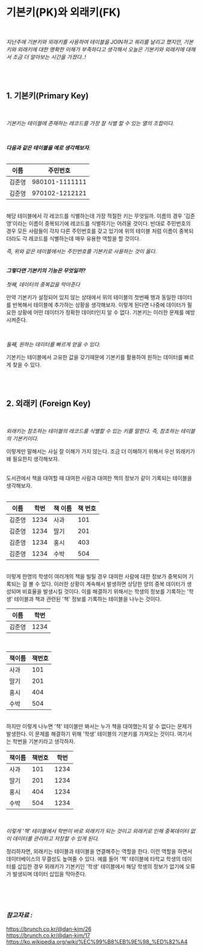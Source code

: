 # **기본키(PK)와 외래키(FK)**

<br>

*지난주에 기본키와 외래키를 사용하여 테이블을 JOIN하고 쿼리를 날리고 했지만, 기본키와 외래키에 대한 명확한 이해가 부족하다고 생각해서 오늘은 기본키와 외래키에 대해서 조금 더 알아보는 시간을 가졌다..!*

<br>
<br>

## **1. 기본키(Primary Key)**
<br>

*기본키는 테이블에 존재하는 레코드를 가장 잘 식별 할 수 있는 열의 조합이다.*

<br>

***다음과 같은 테이블을 예로 생각해보자.***
<br>
<br>

|이름|주민번호|
|---|---|
|김준영|980101-1111111|
|김준영|970102-1212121|

<br>
해당 테이블에서 각 레코드를 식별하는데 가장 적절한 키는 무엇일까. 이름의 경우 '김준영'이라는 이름이 중복되기에 레코드를 식별하기는 어려울 것이다. 반대로 주민번호의 경우 모든 사람들이 각자 다른 주민번호를 갖고 있기에 위의 테이블 처럼 이름이 중복되더라도 각 레코드를 식별하는데 매우 유용한 역할을 할 것이다.

<br>

*즉, 위와 같은 테이블에서는 주민번호를 기본키로 사용하는 것이 옳다.*
<br>
<br>

***그렇다면 기본키의 기능은 무엇일까?***
<br>
<br>
*첫째, 데이터의 중복값을 막아준다*
<br>

만약 기본키가 설정되어 있지 않는 상태에서 위의 테이블의 첫번째 행과 동일한 데이터를 반복해서 테이블에 추가하는 상황을 생각해보자. 이렇게 된다면 나중에 데이터가 필요한 상황에 어떤 데이터가 정확한 데이터인지 알 수 없다. 기본키는 이러한 문제를 예방시켜준다.

<br>

*둘째, 원하는 데이터를 빠르게 얻을 수 있다.*
<br>

기본키는 테이블에서 고유한 값을 갖기때문에 기본키를 활용하여 원하는 데이터를 빠르게 찾을 수 있다.

<br>
<br>

## **2. 외래키 (Foreign Key)**
<br>

*외래키는 참조하는 테이블의 레코드를 식별할 수 있는 키를 말한다. 즉, 참조하는 테이블의 기본키이다.*
<br>

이렇게만 말해서는 사실 잘 이해가 가지 않는다. 조금 더 이해하기 위해서 우선 외래키가 왜 필요한지 생각해보자.

<br>
도서관에서 책을 대여할 때 대여한 사람과 대여한 책의 정보가 같이 기록되는 테이블을 생각해보자.
<br>
<br>

|이름|학번|책 이름|책 번호|
|---|---|---|---|
|김준영|1234|사과|101|
|김준영|1234|딸기|201|
|김준영|1234|홍시|403|
|김준영|1234|수박|504|

<br>
이렇게 한명의 학생이 여러개의 책을 빌릴 경우 대여한 사람에 대한 정보가 중복되어 기록되는 걸 볼 수 있다. 이러한 상황이 계속해서 발생하면 상당한 양의 중복 데이터가 생성되며 비효율을 발생시킬 것이다. 이를 해결하기 위해서는 학생의 정보를 기록하는 '학생' 테이블과 책과 관련된 '책' 정보를 기록하는 테이블을 나누는 것이다.

<br>

|이름|학번|
|---|---|
|김준영|1234|

<br>

|책이름|책번호|
|---|---|
|사과|101|
|딸기|201|
|홍시|404|
|수박|504|

<br>
하지만 이렇게 나누면 '책' 테이블만 봐서는 누가 책을 대여했는지 알 수 없다는 문제가 발생한다. 이 문제를 해결하기 위해 '학생' 테이블의 기본키를 가져오는 것이다. 여기서는 학번을 기본키라고 생각하자.

<br>

|책이름|책번호|학번|
|---|---|---|
|사과|101|1234|
|딸기|201|1234|
|홍시|404|1234|
|수박|504|1234|

<br>

*이렇게 '책' 테이블에서 학번이 바로 외래키가 되는 것이고 외래키로 인해 중복데이터 없이 데이터를 관리하고 저장할 수 있게 된다.*

정리하자면, 외래키는 테이블과 테이블을 연결해주는 역할을 한다. 이런 역할을 하면서 데이터베이스의 무결성도 높여줄 수 있다. 예를 들어 '책' 테이블에 타학교 학생의 데이터를 삽입한 경우 외래키가 기본키인 '학생' 테이블에서 해당 학생의 정보가 없기에 오류가 발생되며 데이터 삽입을 막아준다.

<br>
<br>
<br>
  

### ***참고자료 :***

<https://brunch.co.kr/@dan-kim/26>
<br>
<https://brunch.co.kr/@dan-kim/17>
<br>
<https://ko.wikipedia.org/wiki/%EC%99%B8%EB%9E%98_%ED%82%A4>